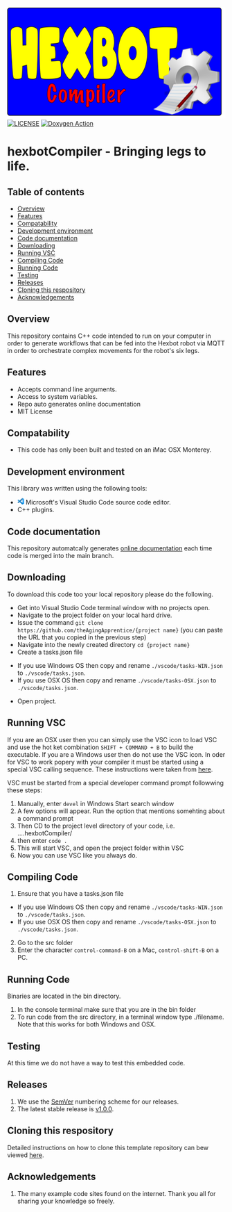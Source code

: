 ![Hexbot compiler logo](https://github.com/theAgingApprentice/hexbotCompiler/blob/main/img/compilerBanner.png)
[![LICENSE](https://img.shields.io/badge/license-MIT-blue.svg)](https://raw.githubusercontent.com/mmistakes/minimal-mistakes/master/LICENSE)
[![Doxygen Action](https://github.com/theAgingApprentice/aaChip/actions/workflows/main.yml/badge.svg?event=push)](https://github.com/theAgingApprentice/aaChip/actions/workflows/main.yml)

# hexbotCompiler - Bringing legs to life.

## Table of contents
* [Overview](#Overview)
* [Features](#Features)
* [Compatability](#Compatability)
* [Development environment](#Development-environment)
* [Code documentation](#Code-documentation)
* [Downloading](#Downloading)
* [Running VSC](#Running-VSC)
* [Compiling Code](#Compiling-Code)
* [Running Code](#Running-Code)
* [Testing](#Testing)
* [Releases](#Releases)
* [Cloning this respository](#Cloning-this-respository)
* [Acknowledgements](#Acknowledgements)

## Overview

This repository contains C++ code intended to run on your computer in order to generate workflows
that can be fed into the Hexbot robot via MQTT in order to orchestrate complex movements for the
robot's six legs.

## Features

* Accepts command line arguments.
* Access to system variables.
* Repo auto generates online documentation
* MIT License

## Compatability 

* This code has only been built and tested on an iMac OSX Monterey. 

## Development environment

This library was written using the following tools:
* [<img src="/img/vscLogo.png" width="15" height="15">](https://code.visualstudio.com/docs) 
Microsoft's Visual Studio Code source code editor. 
* C++ plugins.

## Code documentation

This repository automatcally generates 
[online documentation](https://theagingapprentice.github.io/hexbotCompiler/html/index.html) 
each time code is merged into the main branch.

## Downloading

To download this code too your local repository please do the following. 
 
- Get into Visual Studio Code terminal window with no projects open.
- Navigate to the project folder on your local hard drive.
- Issue the command `git clone https://github.com/theAgingApprentice/{project name}` (you can paste the URL that you copied in the previous step)
- Navigate into the newly created directory `cd {project name}`
- Create a tasks.json file
 * If you use Windows OS then copy and rename ```./vscode/tasks-WIN.json``` to ```./vscode/tasks.json```. 
 * If you use OSX OS then copy and rename ```./vscode/tasks-OSX.json``` to ```./vscode/tasks.json```.   
- Open project.

## Running VSC

If you are an OSX user then you can simply use the VSC icon to load VSC and use the hot ket combination `SHIFT + COMMAND + B` to build the executable. If you are a Windows user then do not use the VSC icon. In oder for VSC to work popery with your compiler it must be started using a special VSC calling sequence. These instructions were taken from [here](https://code.visualstudio.com/docs/cpp/config-msvc).

VSC must be started from a special developer command prompt followwing these steps:

1. Manually, enter `devel` in Windows Start search window
2. A few options will appear. Run the option that mentions somehting about a command prompt
3. Then CD to the project level directory of your code, i.e. ....hexbotCompiler/
4. then enter `code .`
5. This will start VSC, and open the project folder within VSC
6. Now you can use VSC like you always do.

## Compiling Code 

1. Ensure that you have a tasks.json file
 * If you use Windows OS then copy and rename ```./vscode/tasks-WIN.json``` to ```./vscode/tasks.json```. 
 * If you use OSX OS then copy and rename ```./vscode/tasks-OSX.json``` to ```./vscode/tasks.json```.    
2. Go to the src folder
3. Enter the character `control-command-B` on a Mac, `control-shift-B` on a PC.

## Running Code

Binaries are located in the bin directory.

1. In the console terminal make sure that you are in the bin folder
2. To run code from the src directory, in a terminal window type ./filename. Note that this works for both Windows and OSX.  

## Testing

At this time we do not have a way to test this embedded code.

## Releases

1. We use the [SemVer](http://semver.org/) numbering scheme for our releases. 
2. The latest stable release is [v1.0.0](https://github.com/theAgingApprentice/underwear/releases/tag/v1.0.0).

## Cloning this respository

Detailed instructions on how to clone this template repository can bew viewed [here](./aaAdmin/newRepoTodo.md).

## Acknowledgements

1. The many example code sites found on the internet. Thank you all for sharing your knowledge so freely.
